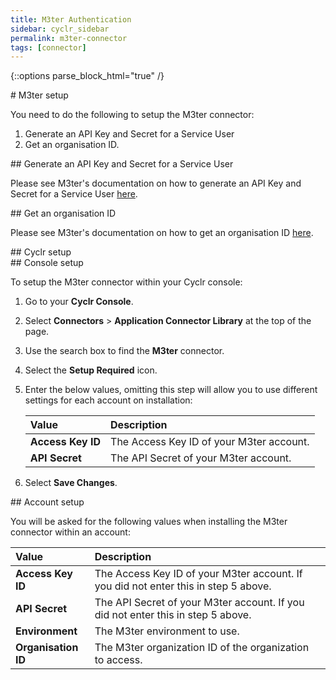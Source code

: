 ```yaml
---
title: M3ter Authentication
sidebar: cyclr_sidebar
permalink: m3ter-connector
tags: [connector]
---
```

{::options parse_block_html="true" /}
<section class="card py-5 my-5">
# M3ter setup

You need to do the following to setup the M3ter connector:

1. Generate an API Key and Secret for a Service User
2. Get an organisation ID.


</section>
<section class="card py-5 my-5">
## Generate an API Key and Secret for a Service User

Please see M3ter's documentation on how to generate an API Key and Secret for a Service User [here](https://www.m3ter.com/docs/guides/authenticating-with-the-service/service-authentication#generating-an-api-key-and-secret-for-a-service-user).


</section>
<section class="card py-5 my-5">
## Get an organisation ID

Please see M3ter's documentation on how to get an organisation ID [here](https://www.m3ter.com/docs/guides/managing-organization-and-users/viewing-and-editing-organization#viewing-details-and-editing-configuration).


</section>
<section class="card py-5 my-5">
## Cyclr setup


</section>
<section class="card py-5 my-5">
## Console setup

To setup the M3ter connector within your Cyclr console:

1. Go to your **Cyclr Console**.

2. Select **Connectors** > **Application Connector Library** at the top of the page.

3. Use the search box to find the **M3ter** connector.

4. Select the **Setup Required** icon.

5. Enter the below values, omitting this step will allow you to use different settings for each account on installation:

   | Value             | Description                              |
   | :---------------- | :--------------------------------------- |
   | **Access Key ID** | The Access Key ID of your M3ter account. |
   | **API Secret**    | The API Secret of your M3ter account.    |

6. Select **Save Changes**.


</section>
<section class="card py-5 my-5">
## Account setup

You will be asked for the following values when installing the M3ter connector within an account:

| Value               | Description                                                  |
| :------------------ | :----------------------------------------------------------- |
| **Access Key ID**   | The Access Key ID of your M3ter account. If you did not enter this in step 5 above. |
| **API Secret**      | The API Secret of your M3ter account. If you did not enter this in step 5 above. |
| **Environment**     | The M3ter environment to use.                                |
| **Organisation ID** | The M3ter organization ID of  the organization to access.    |

</section>

